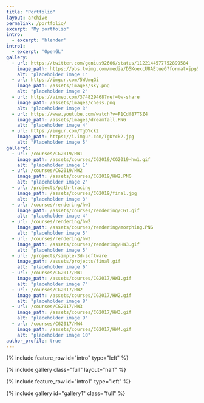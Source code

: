 ```yaml
---
title: "Portfolio"
layout: archive
permalink: /portfolio/
excerpt: "My portfolio"
intro: 
  - excerpt: 'blender'
intro1:
  - excerpt: 'OpenGL'
gallery:
  - url: https://twitter.com/genius92606/status/1122144577752899584
    image_path: https://pbs.twimg.com/media/D5KoexcU8AEtueG?format=jpg&name=large   
    alt: "placeholder image 1"
  - url: https://imgur.com/5WUmqGi
    image_path: /assets/images/sky.png
    alt: "placeholder image 2"
  - url: https://vimeo.com/374829468?ref=tw-share
    image_path: /assets/images/chess.png
    alt: "placeholder image 3"
  - url: https://www.youtube.com/watch?v=F1Cdf87TSZ4
    image_path: /assets/images/dreamfall.PNG
    alt: "placeholder image 4"
  - url: https://imgur.com/TgDYck2
    image_path: https://i.imgur.com/TgDYck2.jpg
    alt: "Placeholder image 5"
gallery1:
  - url: /courses/CG2019/HW1
    image_path: /assets/courses/CG2019/CG2019-hw1.gif
    alt: "placeholder image 1"
  - url: /courses/CG2019/HW2
    image_path: /assets/courses/CG2019/HW2.PNG
    alt: "placeholder image 2"
  - url: /projects/path-tracing
    image_path: /assets/courses/CG2019/final.jpg
    alt: "placeholder image 3"
  - url: /courses/rendering/hw1
    image_path: /assets/courses/rendering/CG1.gif
    alt: "placeholder image 4"
  - url: /courses/rendering/hw2
    image_path: /assets/courses/rendering/morphing.PNG
    alt: "placeholder image 5"
  - url: /courses/rendering/hw3
    image_path: /assets/courses/rendering/HW3.gif
    alt: "placeholder image 5"
  - url: /projects/simple-3d-software
    image_path: /assets/projects/final.gif
    alt: "placeholder image 6"
  - url: /courses/CG2017/HW1
    image_path: /assets/courses/CG2017/HW1.gif
    alt: "placeholder image 7"
  - url: /courses/CG2017/HW2
    image_path: /assets/courses/CG2017/HW2.gif
    alt: "placeholder image 8"
  - url: /courses/CG2017/HW3
    image_path: /assets/courses/CG2017/HW3.gif
    alt: "placeholder image 9"
  - url: /courses/CG2017/HW4
    image_path: /assets/courses/CG2017/HW4.gif
    alt: "placeholder image 10"
author_profile: true
---
```


{% include feature_row id="intro" type="left" %}



{% include gallery class="full" layout="half" %}


{% include feature_row id="intro1" type="left" %}

{% include gallery id="gallery1" class="full" %}